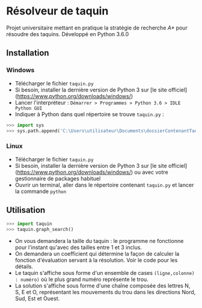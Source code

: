 # Résolveur de taquin
Projet universitaire mettant en pratique la stratégie de recherche _A*_ pour
résoudre des taquins.
Développé en Python 3.6.0

## Installation

### Windows
- Télécharger le fichier `taquin.py`
- Si besoin, installer la dernière version de Python 3 sur [le site officiel]
(https://www.python.org/downloads/windows/)
- Lancer l'interpréteur : `Démarrer > Programmes > Python 3.6 > IDLE Python GUI`
- Indiquer à Python dans quel répertoire se trouve `taquin.py` :
```python
>>> import sys
>>> sys.path.append('C:\Users\utilisateur\Documents\dossierContenantTaquinPy') #exemple
```

### Linux
- Télécharger le fichier `taquin.py`
- Si besoin, installer la dernière version de Python 3 sur [le site officiel]
(https://www.python.org/downloads/windows/) ou avec votre gestionnaire de packages 
habituel
- Ouvrir un terminal, aller dans le répertoire contenant `taquin.py` et lancer
la commande `python`

## Utilisation

```python
>>> import taquin
>>> taquin.graph_search()
```
- On vous demandera la taille du taquin : le programme ne fonctionne pour l'instant
qu'avec des tailles entre 1 et 3 inclus.
- On demandera un coefficient qui détermine la façon de calculer la fonction 
d'évaluation servant à la résolution. Voir le code pour les détails.
- Le taquin s'affiche sous forme d'un ensemble de cases `(ligne,colonne) : numéro)`
où le plus grand numéro représente le trou.
- La solution s'affiche sous forme d'une chaîne composée des lettres N, S, E et O,
représentant les mouvements du trou dans les directions Nord, Sud, Est et Ouest.
